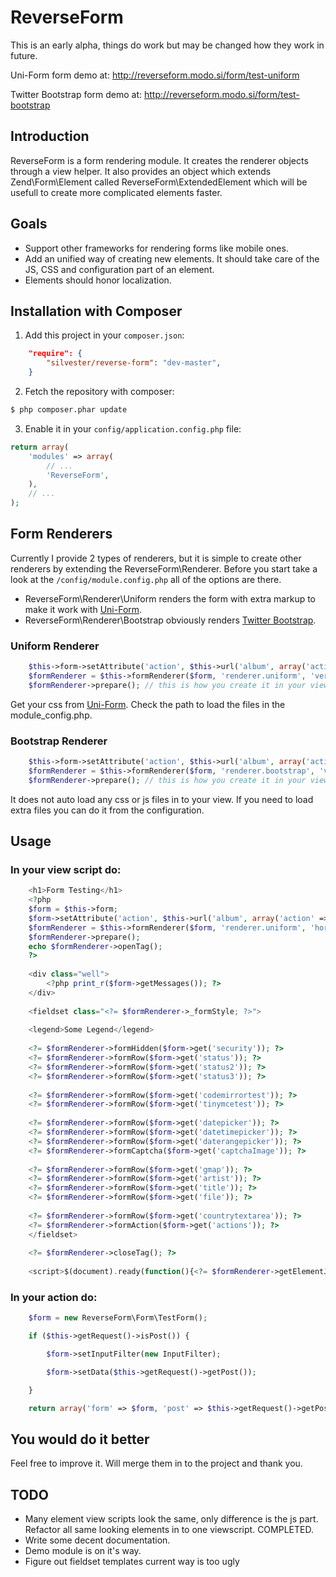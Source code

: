ReverseForm
===========

This is an early alpha, things do work but may be changed how they work in future.

Uni-Form form demo at: http://reverseform.modo.si/form/test-uniform

Twitter Bootstrap form demo at: http://reverseform.modo.si/form/test-bootstrap

Introduction
------------

ReverseForm is a form rendering module. It creates the renderer objects through 
a view helper. It also provides an object which extends Zend\Form\Element called 
ReverseForm\ExtendedElement which will be usefull to create more complicated elements faster.

Goals
-----

* Support other frameworks for rendering forms like mobile ones.
* Add an unified way of creating new elements. It should take care of the JS, CSS and configuration part of an element.
* Elements should honor localization.

Installation with Composer
--------------------------

1. Add this project in your `composer.json`:
```json
    "require": {
        "silvester/reverse-form": "dev-master",
    }
```

2. Fetch the repository with composer:
```bash
$ php composer.phar update
```

3. Enable it in your `config/application.config.php` file:
```php
return array(
    'modules' => array(
        // ...
        'ReverseForm',
    ),
    // ...
);
```

Form Renderers
--------------

Currently I provide 2 types of renderers, but it is simple to create other renderers by
 extending the ReverseForm\Renderer. Before you start take a look at the `/config/module.config.php` all of the options are there.

* ReverseForm\Renderer\Uniform renders the form with extra markup to make it work with 
[Uni-Form](http://sprawsm.com/uni-form/).
* ReverseForm\Renderer\Bootstrap obviously renders [Twitter Bootstrap](http://twitter.github.com/bootstrap/).

### Uniform Renderer

```php
    $this->form->setAttribute('action', $this->url('album', array('action' => 'test-form')));
    $formRenderer = $this->formRenderer($form, 'renderer.uniform', 'vertical'); // vertical or horizontal
    $formRenderer->prepare(); // this is how you create it in your viewscript
```

Get your css from [Uni-Form](http://sprawsm.com/uni-form/). Check the path to load the files in the module_config.php.

### Bootstrap Renderer

```php
    $this->form->setAttribute('action', $this->url('album', array('action' => 'test-form')));
    $formRenderer = $this->formRenderer($form, 'renderer.bootstrap', 'vertical'); // vertical or horizontal
    $formRenderer->prepare(); // this is how you create it in your viewscript
```

It does not auto load any css or js files in to your view. If you need to load extra files you can do it from the configuration.

Usage
-----

### In your view script do:

```php
	<h1>Form Testing</h1>
	<?php
	$form = $this->form;
	$form->setAttribute('action', $this->url('album', array('action' => 'test-form')));
	$formRenderer = $this->formRenderer($form, 'renderer.uniform', 'horizontal');
	$formRenderer->prepare();
	echo $formRenderer->openTag();
	?>
	
	<div class="well">
	    <?php print_r($form->getMessages()); ?>
	</div>
	
	<fieldset class="<?= $formRenderer->_formStyle; ?>">
	
	<legend>Some Legend</legend>
	
	<?= $formRenderer->formHidden($form->get('security')); ?>
	<?= $formRenderer->formRow($form->get('status')); ?>
	<?= $formRenderer->formRow($form->get('status2')); ?>
	<?= $formRenderer->formRow($form->get('status3')); ?>
	
	<?= $formRenderer->formRow($form->get('codemirrortest')); ?>
	<?= $formRenderer->formRow($form->get('tinymcetest')); ?>
	
	<?= $formRenderer->formRow($form->get('datepicker')); ?>
	<?= $formRenderer->formRow($form->get('datetimepicker')); ?>
	<?= $formRenderer->formRow($form->get('daterangepicker')); ?>
	<?= $formRenderer->formCaptcha($form->get('captchaImage')); ?>
	
	<?= $formRenderer->formRow($form->get('gmap')); ?>
	<?= $formRenderer->formRow($form->get('artist')); ?>
	<?= $formRenderer->formRow($form->get('title')); ?>
	<?= $formRenderer->formRow($form->get('file')); ?>
	
	<?= $formRenderer->formRow($form->get('countrytextarea')); ?>
	<?= $formRenderer->formAction($form->get('actions')); ?>
	</fieldset>
	
	<?= $formRenderer->closeTag(); ?>
	
	<script>$(document).ready(function(){<?= $formRenderer->getElementJsContent(); ?>});</script>
```

### In your action do:

```php
    $form = new ReverseForm\Form\TestForm();

    if ($this->getRequest()->isPost()) {

        $form->setInputFilter(new InputFilter);

        $form->setData($this->getRequest()->getPost());

    }

    return array('form' => $form, 'post' => $this->getRequest()->getPost());
```

You would do it better
----------------------

Feel free to improve it. Will merge them in to the project and thank you.

TODO
---

* Many element view scripts look the same, only difference is the js part. 
Refactor all same looking elements in to one viewscript. COMPLETED.
* Write some decent documentation.
* Demo module is on it's way.
* Figure out fieldset templates current way is too ugly